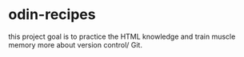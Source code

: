 # odin-recipes

this project goal is to practice the HTML knowledge and train muscle memory 
more about version control/ Git. 
